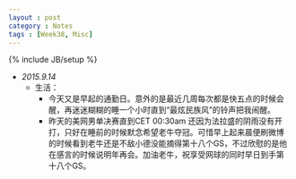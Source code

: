 ```yaml
---
layout : post
category : Notes
tags : [Week38, Misc]
---
```


{% include JB/setup %}

- *2015.9.14*
    + 生活：
        * 今天又是早起的通勤日。意外的是最近几周每次都是快五点的时候会醒，再迷迷糊糊的睡一个小时直到“最炫民族风”的铃声把我闹醒。
        * 昨天的美网男单决赛直到CET 00:30am 还因为法拉盛的阴雨没有开打，只好在睡前的时候默念希望老牛夺冠。可惜早上起来晨便刷微博的时候看到老牛还是不敌小德没能摘得第十八个GS，不过欣慰的是他在感言的时候说明年再会。加油老牛，祝享受网球的同时早日到手第十八个GS。